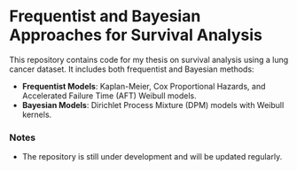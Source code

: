 # Frequentist and Bayesian Approaches for Survival Analysis

This repository contains code for my thesis on survival analysis using a lung cancer dataset. It includes both frequentist and Bayesian methods:

- **Frequentist Models**: Kaplan-Meier, Cox Proportional Hazards, and Accelerated Failure Time (AFT) Weibull models.
- **Bayesian Models**: Dirichlet Process Mixture (DPM) models with Weibull kernels.

### Notes
- The repository is still under development and will be updated regularly.
